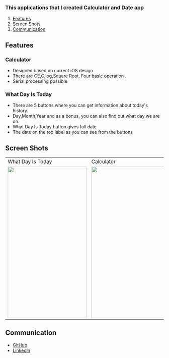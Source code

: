 ### This applications that I created Calculator and Date app

1. [Features](#Features)
2. [Screen Shots](#ScreenShots)
3. [Communication](#Communication)

## Features<a name="Features"></a>
### Calculator
- Designed based on current iOS design
- There are CE,C,log,Square Root, Four basic operation .
- Serial processing possible

### What Day Is Today
- There are 5 buttons where you can get information about today's history.
- Day,Month,Year and as a bonus, you can also find out what day we are on.
- What Day Is Today button gives full date
- The date on the top label as you can see from the buttons
 

## Screen Shots <a name="ScreenShots"></a>
 <table>
  <tr>
    <td>What Day Is Today</td>
    <td>Calculator</td>

  </tr>
  <tr>
   <td><img src="https://user-images.githubusercontent.com/75203610/148232194-0b9f9184-5289-4f37-8aaf-2d8a2f9a3751.png" width=250 height=480></td>
    <td><img src="https://user-images.githubusercontent.com/75203610/148228659-b9b040ce-4156-4ec6-acba-836053678de1.png" width=250 height=480></td>

  </tr>
 </table>


## Communication <a name="Communication"></a>
- [GitHub](https://github.com/SaniyeToy)
- [Linkedln](https://www.linkedin.com/in/saniye-toy/)


